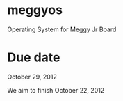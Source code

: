 meggyos
=======

Operating System for Meggy Jr Board

Due date
========

October 29, 2012

We aim to finish October 22, 2012